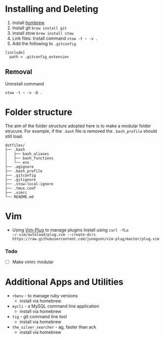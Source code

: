 # Installing and Deleting
1. Install [hombrew ](https://brew.sh/)
2. Install git `brew install git`
3. Install stow `brew install stow`
4. Link files: Install command `stow -t ~ -v .`
5. Add the following to `.gitconfig` 
```
[include]
  path = .gitconfig_extension
```

## Removal
Uninstall command
```
stow -t ~ -v -D .
```

# Folder structure
The aim of the folder structure adopted here is to make a modular folder strucure. 
For example, if the `.bash` file is removed the `.bash_profile` should still load.

```
dotfiles/
├── .bash
│   ├── bash_aliases
│   ├── bash_functions
│   └── env
├── .agignore
├── .bash_profile
├── .gitconfig
├── .gitignore
├── .stow-local-ignore
├── .tmux.conf
├── .vimrc
└── README.md
```

# Vim
- Using [Vim-Plug](https://github.com/junegunn/vim-plug) to manage plugins 
Install using `curl -fLo ~/.vim/autoload/plug.vim --create-dirs https://raw.githubusercontent.com/junegunn/vim-plug/master/plug.vim`

### Todo
- [ ] Make vimrc modular

# Additional Apps and Utilities
- `rbenv` - to manage ruby versions
  - install via homebrew
- `mycli` - a MySQL command line application
  - install via homebrew
- `tig` - git command line tool
  - install via homebrew
- `the_silver_searcher` - ag, faster than ack
  - install via homebrew
